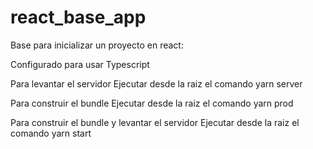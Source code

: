 # react_base_app
Base para inicializar un proyecto en react:

Configurado para usar Typescript

Para levantar el servidor
Ejecutar desde la raiz el comando yarn server

Para construir el bundle
Ejecutar desde la raiz el comando yarn prod

Para construir el bundle y levantar el servidor
Ejecutar desde la raiz el comando yarn start
